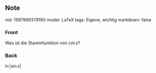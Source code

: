 ## Note
nid: 1597999379190
model: LaTeX
tags: Eigene, wichtig
markdown: false

### Front
Was ist die Stammfunktion von $\cot x$?

### Back
$\ln |\sin x|$
